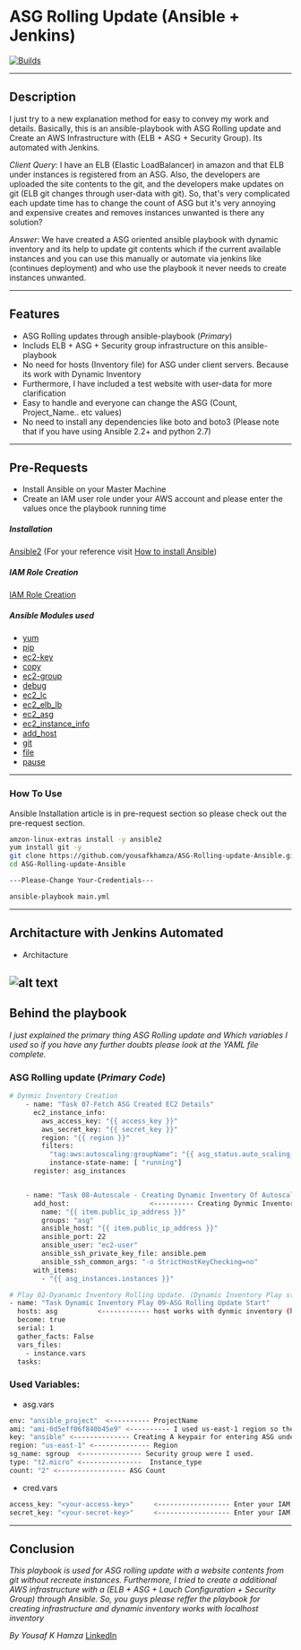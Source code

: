 # ASG Rolling Update (Ansible + Jenkins)
[![Builds](https://travis-ci.org/joemccann/dillinger.svg?branch=master)](https://travis-ci.org/joemccann/dillinger)

---
## Description

I just try to a new explanation method for easy to convey my work and details. Basically, this is an ansible-playbook with ASG Rolling update and Create an AWS Infrastructure with (ELB + ASG + Security Group). Its automated with Jenkins.

_Client Query_: I have an ELB (Elastic LoadBalancer) in amazon and that ELB under instances is registered from an ASG. Also, the developers are uploaded the site contents to the git, and the developers make updates on git (ELB git changes through user-data with git). So, that's very complicated each update time has to change the count of ASG but it's very annoying and expensive creates and removes instances unwanted is there any solution?

_Answer_: We have created a ASG oriented ansible playbook with dynamic inventory and its help to update git contents which if the current available instances and you can use this manually or automate via jenkins like (continues deployment) and who use the playbook it never needs to create instances unwanted.

---
## Features
- ASG Rolling updates through ansible-playbook (_Primary_)
- Includs ELB + ASG + Security group infrastructure on this ansible-playbook
- No need for hosts (Inventory file) for ASG under client servers. Because its work with Dynamic Inventory
- Furthermore, I have included a test website with user-data for more clarification
- Easy to handle and everyone can change the ASG (Count, Project_Name.. etc values)
- No need to install any dependencies like boto and boto3 (Please note that if you have using Ansible 2.2+ and python 2.7)
---
## Pre-Requests
- Install Ansible on your Master Machine
- Create an IAM user role under your AWS account and please enter the values once the playbook running time
##### Installation
[Ansible2](https://docs.ansible.com/ansible/2.3/index.html) (For your reference visit [How to install Ansible](https://docs.ansible.com/ansible/latest/installation_guide/intro_installation.html))
##### IAM Role Creation
[IAM Role Creation](https://docs.aws.amazon.com/IAM/latest/UserGuide/id_roles_create.html)
##### Ansible Modules used
- [yum](https://docs.ansible.com/ansible/latest/collections/ansible/builtin/yum_module.html) 
- [pip](https://docs.ansible.com/ansible/latest/collections/ansible/builtin/pip_module.html)
- [ec2-key](https://docs.ansible.com/ansible/latest/collections/amazon/aws/ec2_key_module.html)
- [copy](https://docs.ansible.com/ansible/latest/collections/ansible/builtin/copy_module.html)
- [ec2-group](https://docs.ansible.com/ansible/latest/collections/amazon/aws/ec2_group_module.html)
- [debug](https://www.google.com/search?q=debug+%2B+ansible&rlz=1C1ONGR_enIN928IN928&oq=debug+%2B+ansible&aqs=chrome..69i57.5092j0j4&sourceid=chrome&ie=UTF-8)
- [ec2_lc](https://docs.ansible.com/ansible/latest/collections/community/aws/ec2_lc_module.html)
- [ec2_elb_lb](https://docs.ansible.com/ansible/latest/collections/amazon/aws/ec2_elb_lb_module.html)
- [ec2_asg](https://docs.ansible.com/ansible/latest/collections/community/aws/ec2_asg_module.html)
- [ec2_instance_info](https://docs.ansible.com/ansible/latest/collections/community/aws/ec2_instance_info_module.html)
- [add_host](https://docs.ansible.com/ansible/latest/collections/ansible/builtin/add_host_module.html)
- [git](https://docs.ansible.com/ansible/latest/collections/ansible/builtin/git_module.html)
- [file](https://docs.ansible.com/ansible/latest/collections/ansible/builtin/file_module.html)
- [pause](https://docs.ansible.com/ansible/latest/collections/ansible/builtin/pause_module.html)
---
### How To Use
Ansible Installation article is in pre-request section so please check out the pre-request section.
```sh
amzon-linux-extras install -y ansible2
yum install git -y
git clone https://github.com/yousafkhamza/ASG-Rolling-update-Ansible.git
cd ASG-Rolling-update-Ansible

---Please-Change Your-Credentials---

ansible-playbook main.yml
```
---
## Architacture with Jenkins Automated

- Architacture

![alt text](https://i.ibb.co/0qvWnBf/rolling-update.jpg)
---
## Behind the playbook
_I just explained the primary thing ASG Rolling update and Which variables I used so if you have any further doubts please look at the YAML file complete._
### ASG Rolling update (_Primary Code_)
```sh
# Dynmic Inventory Creation
    - name: "Task 07-Fetch ASG Created EC2 Details"
      ec2_instance_info:
        aws_access_key: "{{ access_key }}"
        aws_secret_key: "{{ secret_key }}"
        region: "{{ region }}"
        filters:
          "tag:aws:autoscaling:groupName": "{{ asg_status.auto_scaling_group_name }}"      <------- this is your ASG Name
          instance-state-name: [ "running"]
      register: asg_instances


    - name: "Task 08-Autoscale - Creating Dynamic Inventory Of Autoscaling EC2"
      add_host:                    <---------- Creating Dynmic Inventory
        name: "{{ item.public_ip_address }}"
        groups: "asg"
        ansible_host: "{{ item.public_ip_address }}"
        ansible_port: 22
        ansible_user: "ec2-user"
        ansible_ssh_private_key_file: ansible.pem
        ansible_ssh_common_args: "-o StrictHostKeyChecking=no"
      with_items:
        - "{{ asg_instances.instances }}"

# Play 02-Dyanamic Inventory Rolling Update. (Dynamic Inventory Play starts)
- name: "Task Dynamic Inventory Play 09-ASG Rolling Update Start"
  hosts: asg          <------------ host works with dynmic inventory (hosts)
  become: true
  serial: 1
  gather_facts: False
  vars_files:
    - instance.vars
  tasks:
```

### Used Variables:
- asg.vars
```sh
env: "ansible_project"  <---------- ProjectName
ami: "ami-0d5eff06f840b45e9" <---------- I used us-east-1 region so the AMI under us-east-1
key: "ansible" <-------------- Creating A keypair for entering ASG under instances
region: "us-east-1" <-------------- Region
sg_name: sgroup  <--------------- Security group were I used. 
type: "t2.micro" <---------------  Instance_type
count: "2" <----------------- ASG Count
```
- cred.vars
```sh
access_key: "<your-access-key>"     <------------------ Enter your IAM Access Key
secret_key: "<your-secret-key>"     <------------------ Enter your IAM Secret Key
```
---
## Conclusion 
_This playbook is used for ASG rolling update with a website contents from git without recreate instances. Furthermore, I tried to create a additional AWS infrastructure with a (ELB + ASG + Lauch Configuration + Security Group) through Ansible. So, you guys please reffer the playbook for creating infrastructure and dynamic inventory works with localhost inventory_

_By_
_Yousaf K Hamza_
[LinkedIn](linkedin.com/in/yousaf-k-hamza-9274ba145)
